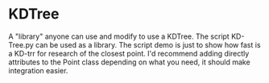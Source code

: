 # KDTree
A "library" anyone can use and modify to use a KDTree.
The script KD-Tree.py can be used as a library. The script demo is just to show how fast is a KD-trr for research of the closest point.
I'd recommend adding directly attributes to the Point class depending on what you need, it should make integration easier.
